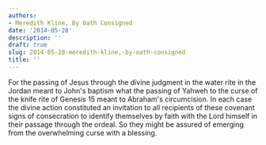 ```yaml
---
authors:
- Meredith Kline, By Oath Consigned
date: '2014-05-28'
description: ''
draft: true
slug: 2014-05-28-meredith-kline,-by-oath-consigned
title: ''
---
```

For the passing of Jesus through the divine judgment in the water rite in the Jordan meant to John's baptism what the passing of Yahweh to the curse of the knife rite of Genesis 15 meant to Abraham's circumcision. In each case the divine action constituted an invitation to all recipients of these covenant signs of consecration to identify themselves by faith with the Lord himself in their passage through the ordeal. So they might be assured of emerging from the overwhelming curse with a blessing.



